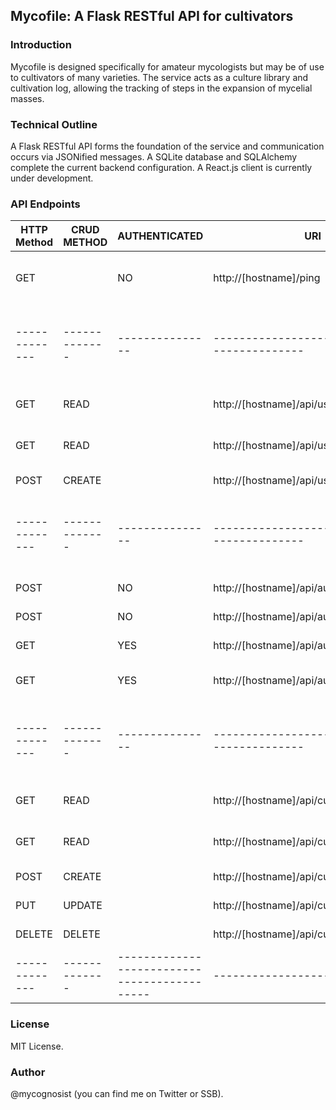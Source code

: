 ## Mycofile: A Flask RESTful API for cultivators

### Introduction

Mycofile is designed specifically for amateur mycologists but may be of use to cultivators of many varieties. The service acts as a culture library and cultivation log, allowing the tracking of steps in the expansion of mycelial masses. 

### Technical Outline

A Flask RESTful API forms the foundation of the service and communication occurs via JSONified messages. A SQLite database and SQLAlchemy complete the current backend configuration. A React.js client is currently under development.

### API Endpoints

| HTTP Method | CRUD METHOD | AUTHENTICATED | URI                                        | Action                    |
|-------------|-------------|---------------|--------------------------------------------|---------------------------|
| GET         |             | NO            | http://[hostname]/ping                     | Ping - system status test |
|-------------|-------------|---------------|--------------------------------------------|---------------------------|
| GET         | READ        |               | http://[hostname]/api/users                | Return all users          |
| GET         | READ        |               | http://[hostname]/api/users/[id]           | Return single user        |
| POST        | CREATE      |               | http://[hostname]/api/users                | Add user                  |
|-------------|-------------|---------------|--------------------------------------------|---------------------------|
| POST        |             | NO            | http://[hostname]/api/auth/register        | Register a user           |
| POST        |             | NO            | http://[hostname]/api/auth/login           | Log in a user             |
| GET         |             | YES           | http://[hostname]/api/auth/logout          | Log out a user            |
| GET         |             | YES           | http://[hostname]/api/auth/status          | Get user status           |
|-------------|-------------|---------------|--------------------------------------------|---------------------------|
| GET         | READ        |               | http://[hostname]/api/cultures             | Return all cultures       |
| GET         | READ        |               | http://[hostname]/api/cultures/[unique_id] | Return single culture     |
| POST        | CREATE      |               | http://[hostname]/api/cultures             | Add culture               |
| PUT         | UPDATE      |               | http://[hostname]/api/cultures/[unique_id] | Update culture            |
| DELETE      | DELETE      |               | http://[hostname]/api/cultures/[unique_id] | Delete culture            |
|-------------|-------------|--------------------------------------------|---------------------------|

### License

MIT License.

### Author

@mycognosist (you can find me on Twitter or SSB).

